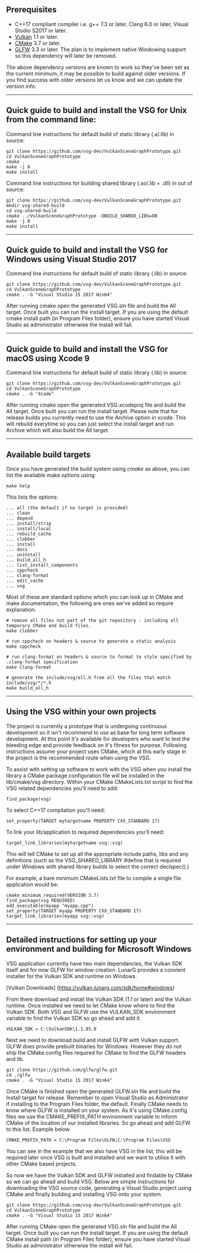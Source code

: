 ## Prerequisites
* C++17 compliant compiler i.e. g++ 7.3 or later, Clang 6.0 or later, Visual Studio S2017 or later.
* [Vulkan](https://vulkan.lunarg.com/) 1.1 or later.
* [CMake](https://www.cmake.org) 3.7 or later.
* [GLFW](https://www.glfw.org)  3.3 or later.  The plan is to implement native Windowing support so this dependency will
 later be removed.

The above dependency versions are known to work so they've been set as the current minimum, it may be possible to build against older versions. If you find success with older versions let us know and we can update the version info.

---

## Quick guide to build and install the VSG for Unix from the command line:

Command line instructions for default build of static library (.a/.lib) in source:

    git clone https://github.com/vsg-dev/VulkanSceneGraphPrototype.git
    cd VulkanSceneGraphPrototype
    cmake .
    make -j 8
    make install

Command line instructions for building shared library (.so/.lib + .dll) in out of source:

    git clone https://github.com/vsg-dev/VulkanSceneGraphPrototype.git
    mkdir vsg-shared-build
    cd vsg-shared-build
    cmake ../VulkanSceneGraphPrototype -DBUILD_SHARED_LIBS=ON
    make -j 8
    make install

---

## Quick guide to build and install the VSG for Windows using Visual Studio 2017

Command line instructions for default build of static library (.lib) in source:

    git clone https://github.com/vsg-dev/VulkanSceneGraphPrototype.git
    cd VulkanSceneGraphPrototype
    cmake . -G "Visual Studio 15 2017 Win64"
    
After running cmake open the generated VSG.sln file and build the All target. Once built you can run the install target. If you are using the default cmake install path (in Program Files folder), ensure you have started Visual Studio as administrator otherwise the install will fail.

---

## Quick guide to build and install the VSG for macOS using Xcode 9

Command line instructions for default build of static library (.lib) in source:

    git clone https://github.com/vsg-dev/VulkanSceneGraphPrototype.git
    cd VulkanSceneGraphPrototype
    cmake . -G "Xcode"
    
After running cmake open the generated VSG.xcodeproj file and build the All target. Once built you can run the install target. Please note that for release builds you currently need to use the Archive option in xcode. This will rebuild everytime so you can just select the install target and run Archive which will also build the All target.

---

## Available build targets

Once you have generated the build system using *cmake* as above, you can list the available make options using:

    make help

This lists the options:

    ... all (the default if no target is provided)
	... clean
	... depend
	... install/strip
	... install/local
	... rebuild_cache
	... clobber
	... install
	... docs
	... uninstall
	... build_all_h
	... list_install_components
	... cppcheck
	... clang-format
	... edit_cache
	... vsg

Most of these are standard options which you can look up in CMake and make documentation, the following are ones we've added so require explanation:

    # remove all files not part of the git repository - including all temporary CMake and build files.
    make clobber

	# run cppcheck on headers & source to generate a static analysis
    make cppcheck

    # run clang-format on headers & source to format to style specified by .clang-format specification
    make clang-format

    # generate the include/vsg/all.h from all the files that match include/vsg/*/*.h
    make build_all_h

---

## Using the VSG within your own projects

The project is currently a prototype that is undergoing continuous development so it isn't recommend to use as base for long term software development. At this point it's available for developers who want to test the bleeding edge and provide feedback on it's fitness for purpose. Following instructions assume your project uses CMake, which at this early stage in the project is the recommended route when using the VSG.

To assist with setting up software to work with the VSG when you install the library a CMake package configuration file will be installed in the lib/cmake/vsg directory. Within your CMake CMakeLists.txt script to find the VSG related dependencies you'll need to add:

	find_package(vsg)

To select C++17 compilation you'll need:

	set_property(TARGET mytargetname PROPERTY CXX_STANDARD 17)

To link your lib/application to required dependencies you'll need:

	target_link_libraries(mytargetname vsg::vsg)

This will tell CMake to set up all the appropriate include paths, libs and any definitions (such as the VSG_SHARED_LIBRARY #define that is required under Windows with shared library builds to select the correct declspec().)

For example, a bare minimum CMakeLists.txt file to compile a single file application would be:

	cmake_minimum_required(VERSION 3.7)
	find_package(vsg REQUIRED)
	add_executable(myapp "myapp.cpp")
	set_property(TARGET myapp PROPERTY CXX_STANDARD 17)
	target_link_libraries(myapp vsg::vsg)

---
	
## Detailed instructions for setting up your environment and building for Microsoft Windows

VSG application currently have two main dependancies, the Vulkan SDK itself and for now GLFW for window creation. LunarG provides a convient installer for the Vulkan SDK and runtime on Windows.

[Vulkan Downloads] (https://vulkan.lunarg.com/sdk/home#windows)

From there download and install the Vulkan SDK (1.1 or later) and the Vulkan runtime. Once installed we need to let CMake know where to find the Vulkan SDK. Both VSG and GLFW use the VULKAN_SDK environment variable to find the Vulkan SDK so go ahead and add it.

	VULKAN_SDK = C:\VulkanSDK\1.1.85.0

Next we need to download build and install GLFW with Vulkan support. GLFW does provide prebuilt binaries for Windows. However they do not ship the CMake.config files required for CMake to find the GLFW headers and lib.

    git clone https://github.com/glfw/glfw.git
    cd ./glfw
    cmake . -G "Visual Studio 15 2017 Win64"

Once CMake is finished open the generated GLFW.sln file and build the Install target for release. Remember to open Visual Studio as Administrator if installing to the Program Files folder, the default. Finally CMake needs to know where GLFW is installed on your system. As it's using CMake.config files we use the CMAKE_PREFIX_PATH environment variable to inform CMake of the location of our installed libraries. So go ahead and add GLFW to this list. Example below.

    CMAKE_PREFIX_PATH = C:\Program Files\GLFW;C:\Program Files\VSG

You can see in the example that we also have VSG in the list, this will be required later once VSG is built and installed and we want to utilise it with other CMake based projects.

So now we have the Vulkan SDK and GLFW installed and findable by CMake so we can go ahead and build VSG. Below are simple instructions for downloading the VSG source code, generating a Visual Studio project using CMake and finally building and installing VSG onto your system.

    git clone https://github.com/vsg-dev/VulkanSceneGraphPrototype.git
    cd VulkanSceneGraphPrototype
    cmake . -G "Visual Studio 15 2017 Win64"
    
After running CMake open the generated VSG.sln file and build the All target. Once built you can run the install target. If you are using the default CMake install path (in Program Files folder), ensure you have started Visual Studio as administrator otherwise the install will fail.
